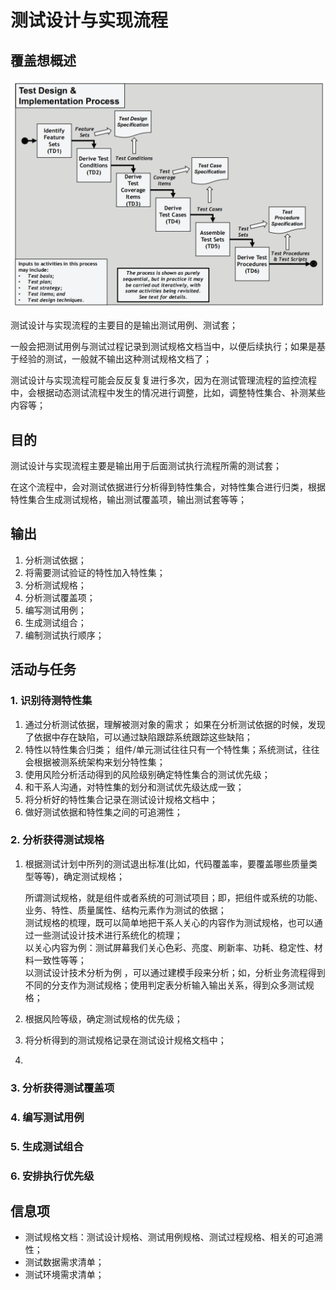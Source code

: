 # 测试设计与实现流程

## 覆盖想概述

![](../../../../../.gitbook/assets/image%20%2895%29.png)

测试设计与实现流程的主要目的是输出测试用例、测试套；

一般会把测试用例与测试过程记录到测试规格文档当中，以便后续执行；如果是基于经验的测试，一般就不输出这种测试规格文档了；

测试设计与实现流程可能会反反复复进行多次，因为在测试管理流程的监控流程中，会根据动态测试流程中发生的情况进行调整，比如，调整特性集合、补测某些内容等；

## 目的

测试设计与实现流程主要是输出用于后面测试执行流程所需的测试套；

在这个流程中，会对测试依据进行分析得到特性集合，对特性集合进行归类，根据特性集合生成测试规格，输出测试覆盖项，输出测试套等等；

## 输出

1. 分析测试依据；
2. 将需要测试验证的特性加入特性集；
3. 分析测试规格；
4. 分析测试覆盖项；
5. 编写测试用例；
6. 生成测试组合；
7. 编制测试执行顺序；

## 活动与任务

### 1. 识别待测特性集

1. 通过分析测试依据，理解被测对象的需求； 如果在分析测试依据的时候，发现了依据中存在缺陷，可以通过缺陷跟踪系统跟踪这些缺陷；
2. 特性以特性集合归类； 组件/单元测试往往只有一个特性集；系统测试，往往会根据被测系统架构来划分特性集；
3. 使用风险分析活动得到的风险级别确定特性集合的测试优先级；
4. 和干系人沟通，对特性集的划分和测试优先级达成一致；
5. 将分析好的特性集合记录在测试设计规格文档中；
6. 做好测试依据和特性集之间的可追溯性；

### 2. 分析获得测试规格

1. 根据测试计划中所列的测试退出标准\(比如，代码覆盖率，要覆盖哪些质量类型等等\)，确定测试规格；

   所谓测试规格，就是组件或者系统的可测试项目；即，把组件或系统的功能、业务、特性、质量属性、结构元素作为测试的依据；  
   测试规格的梳理，既可以简单地把干系人关心的内容作为测试规格，也可以通过一些测试设计技术进行系统化的梳理；  
   以关心内容为例：测试屏幕我们关心色彩、亮度、刷新率、功耗、稳定性、材料一致性等等；  
   以测试设计技术分析为例 ，可以通过建模手段来分析；如，分析业务流程得到不同的分支作为测试规格；使用判定表分析输入输出关系，得到众多测试规格；

2. 根据风险等级，确定测试规格的优先级；
3. 将分析得到的测试规格记录在测试设计规格文档中；
4. 
### 3. 分析获得测试覆盖项

### 4. 编写测试用例

### 5. 生成测试组合

### 6. 安排执行优先级

## 信息项

* 测试规格文档：测试设计规格、测试用例规格、测试过程规格、相关的可追溯性；
* 测试数据需求清单；
* 测试环境需求清单；

